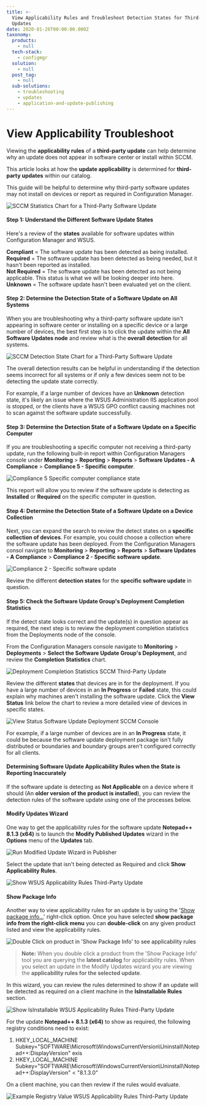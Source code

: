 ```yaml
---
title: >-
  View Applicability Rules and Troubleshoot Detection States for Third-Party
  Updates
date: 2020-01-26T00:00:00.000Z
taxonomy:
  products:
    - null
  tech-stack:
    - configmgr
  solution:
    - null
  post_tag:
    - null
  sub-solutions:
    - troubleshooting
    - updates
    - application-and-update-publishing
---
```


# View Applicability Troubleshoot

Viewing the **applicability rules** of a **third-party update** can help determine why an update does not appear in software center or install within SCCM.

This article looks at how the **update applicability** is determined for **third-party updates** within our catalog.

This guide will be helpful to determine why third-party software updates may not install on devices or report as required in Configuration Manager.

![SCCM Statistics Chart for a Third-Party Software Update](/_images/Third-Party-Software-Updates-SCCM-Detection-States.png "SCCM Statistics Chart for a Third-Party Software Update")

#### Step 1: Understand the Different Software Update States

Here's a review of the **states** available for software updates within Configuration Manager and WSUS.

**Compliant** = The software update has been detected as being installed.\
**Required** = The software update has been detected as being needed, but it hasn't been reported as installed.\
**Not Required** = The software update has been detected as not being applicable. This status is what we will be looking deeper into here.\
**Unknown** = The software update hasn't been evaluated yet on the client.

#### Step 2: Determine the Detection State of a Software Update on All Systems

When you are troubleshooting why a third-party software update isn't appearing in software center or installing on a specific device or a large number of devices, the best first step is to click the update within the **All Software Updates node** and review what is the **overall detection** for all systems.

![SCCM Detection State Chart for a Third-Party Software Update](/_images/All-Device-Third-Party-Update-Detection-State.png "SCCM Detection State Chart for a Third-Party Software Update")

The overall detection results can be helpful in understanding if the detection seems incorrect for all systems or if only a few devices seem not to be detecting the update state correctly.

For example, if a large number of devices have an **Unknown** detection state, it's likely an issue where the WSUS Administration IIS application pool is stopped, or the clients have a WSUS GPO conflict causing machines not to scan against the software update successfully.

#### Step 3: Determine the Detection State of a Software Update on a Specific Computer

If you are troubleshooting a specific computer not receiving a third-party update, run the following built-in report within Configuration Managers console under **Monitoring** > **Reporting** > **Reports** > **Software Updates - A Compliance** > **Compliance 5 - Specific computer**.

![Compliance 5 Specific computer compliance state](/_images/Compliance-5-Specific-computer.png "Compliance 5 Specific computer compliance state")

This report will allow you to review if the software update is detecting as **Installed** or **Required** on the specific computer in question.

#### Step 4: Determine the Detection State of a Software Update on a Device Collection

Next, you can expand the search to review the detect states on a **specific collection of devices**. For example, you could choose a collection where the software update has been deployed. From the Configuration Managers consol navigate to **Monitoring** > **Reporting** > **Reports** > **Software Updates - A Compliance** > **Compliance 2 - Specific software update**.

![Compliance 2 - Specific software update](/_images/Compliance-2-Specific-software-update.png "Compliance 2 - Specific software update")

Review the different **detection states** for the **specific software update** in question.

#### Step 5: Check the Software Update Group's Deployment Completion Statistics

If the detect state looks correct and the update(s) in question appear as required,  the next step is to review the deployment completion statistics from the Deployments node of the console.

From the Configuration Managers console navigate to **Monitoring** > **Deployments** > **Select the Software Update Group's Deployment**, and review the **Completion Statistics** chart.

![Deployment Completion Statistics SCCM Third-Party Update](/_images/Deployment-Complention-Statistics-SCCM-Updates.png "Deployment Completion Statistics SCCM Third-Party Update")

Review the different **states** that devices are in for the deployment. If you have a large number of devices in an **In Progress** or **Failed** state, this could explain why machines aren't installing the software update. Click the **View Status** link below the chart to review a more detailed view of devices in specific states.

![View Status Software Update Deployment SCCM Console](/_images/View-Status-Software-Update-Deployment-SCCM.png "View Status Software Update Deployment SCCM Console")

For example, if a large number of devices are in an **In Progress** state, it could be because the software update deployment package isn't fully distributed or boundaries and boundary groups aren't configured correctly for all clients.

#### Determining Software Update Applicability Rules when the State is Reporting Inaccurately

If the software update is detecting as **Not Applicable** on a device where it should (An **older version of the product is installed**), you can review the detection rules of the software update using one of the processes below.

#### Modify Updates Wizard

One way to get the applicability rules for the software update **Notepad++ 8.1.3 (x64)** is to launch the **Modify Published Updates** wizard in the **Options** menu of the **Updates** tab.

![Run Modified Update Wizard in Publisher](/_images/Modify-Published-Updates-Wizard2.png "Run Modified Update Wizard in Publisher")

Select the update that isn't being detected as Required and click **Show Applicability Rules**.

![Show WSUS Applicability Rules Third-Party Update](/_images/Show-Applicability-Rules-Tab2.png "Show WSUS Applicability Rules Third-Party Update")

#### Show Package Info

Another way to view applicability rules for an update is by using the '[Show package info...](https://patchmypc.com/custom-options-available-for-third-party-updates-and-applications#PackageInfo)' right-click option. Once you have selected **show package info from the right-click menu** you can **double-click** on any given product listed and view the applicability rules.

![Double Click on product in 'Show Package Info' to see applicability rules](/_images/Show-Applicability.gif "Double Click on product in 'Show Package Info' to see applicability rules")

> **Note:** When you double click a product from the 'Show Package Info' tool you are querying the **latest catalog** for applicability rules. When you select an update in the Modify Updates wizard you are viewing the **applicability rules for the selected update**.&#x20;

In this wizard, you can review the rules determined to show if an update will be detected as required on a client machine in the **IsInstallable Rules** section.

![Show IsInstallable WSUS Applicability Rules Third-Party Update](/_images/NotepadIsInstallableRules.png "Show IsInstallable WSUS Applicability Rules Third-Party Update")

For the update **Notepad++ 8.1.3 (x64)** to show as required, the following registry conditions need to exist:

1. HKEY\_LOCAL\_MACHINE Subkey="SOFTWARE\Microsoft\WindowsCurrentVersion\Uninstall\Notepad++:DisplayVersion" exis
2. HKEY\_LOCAL\_MACHINE Subkey="SOFTWARE\Microsoft\WindowsCurrentVersion\Uninstall\Notepad++:DisplayVersion" < "8.1.3.0"

On a client machine, you can then review if the rules would evaluate.

![Example Registry Value WSUS Applicability Rules Third-Party Update](/_images/Notepad-Registry-Value2.png "Example Registry Value WSUS Applicability Rules Third-Party Update")